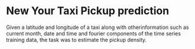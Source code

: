 # New Your Taxi Pickup prediction
Given a latitude and longitude of a taxi along with otherinformation such as current month, date and time and fourier components of the time series training data, the task was to estimate the pickup density.

